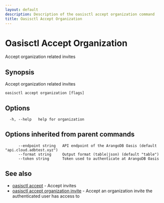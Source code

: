 ```yaml
---
layout: default
description: Description of the oasisctl accept organization command
title: Oasisctl Accept Organization
---
```

# Oasisctl Accept Organization

Accept organization related invites

## Synopsis

Accept organization related invites

```
oasisctl accept organization [flags]
```

## Options

```
  -h, --help   help for organization
```

## Options inherited from parent commands

```
      --endpoint string   API endpoint of the ArangoDB Oasis (default "api.cloud.adbtest.xyz")
      --format string     Output format (table|json) (default "table")
      --token string      Token used to authenticate at ArangoDB Oasis
```

## See also

* [oasisctl accept](oasisctl-accept.html)	 - Accept invites
* [oasisctl accept organization invite](oasisctl-accept-organization-invite.html)	 - Accept an organization invite the authenticated user has access to

